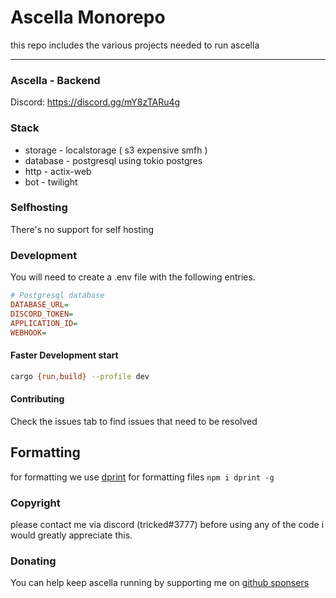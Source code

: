 # Ascella Monorepo

this repo includes the various projects needed to run ascella

---
### Ascella - Backend

Discord: https://discord.gg/mY8zTARu4g

### Stack

- storage - localstorage ( s3 expensive smfh )
- database - postgresql using tokio postgres
- http - actix-web
- bot - twilight

### Selfhosting

There's no support for self hosting

### Development

You will need to create a .env file with the following entries.

```ini
# Postgresql database
DATABASE_URL=
DISCORD_TOKEN=
APPLICATION_ID=
WEBHOOK=
```

#### Faster Development start

```sh
cargo {run,build} --profile dev
```

#### Contributing

Check the issues tab to find issues that need to be resolved

## Formatting

for formatting we use [dprint](https://dprint.dev/install/) for formatting files `npm i dprint -g`

### Copyright

please contact me via discord (tricked#3777) before using any of the code i would greatly appreciate this.

### Donating

You can help keep ascella running by supporting me on [github sponsers](https://github.com/sponsors/Tricked-dev/)